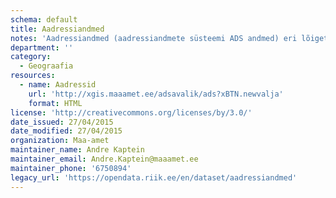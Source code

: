 ```yaml
---
schema: default
title: Aadressiandmed
notes: 'Aadressiandmed (aadressiandmete süsteemi ADS andmed) eri lõigetes (eraldi Tallinn, eraldi kehtivate aadressikomponentide nimekiri jne.). Kõigi maaüksuste, hoonete ja hooneosade (korterite) aadressid ja ruumilised asukohad kaardil. Andmed on tasuta kõigile kättesaadavad, väljavõtteid uuendatakse 1 kord kuus. Esimesed andmed pärinevad maakatastri algusaegadest 1992.a. ADS loodi 2007, peale seda on kättesaadav andmemuudatuste info. Igapäevased muudatused on kätte saadavad X-tee teenuste kaudu.'
department: ''
category:
  - Geograafia
resources:
  - name: Aadressid
    url: 'http://xgis.maaamet.ee/adsavalik/ads?xBTN.newvalja'
    format: HTML
license: 'http://creativecommons.org/licenses/by/3.0/'
date_issued: 27/04/2015
date_modified: 27/04/2015
organization: Maa-amet
maintainer_name: Andre Kaptein
maintainer_email: Andre.Kaptein@maaamet.ee
maintainer_phone: '6750894'
legacy_url: 'https://opendata.riik.ee/en/dataset/aadressiandmed'
---
```

